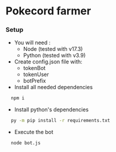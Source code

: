 # Pokecord farmer

### Setup

* You will need :
  * Node (tested with v17.3)
  * Python (tested with v3.9)
* Create config.json file with:
  * tokenBot
  * tokenUser
  * botPrefix
* Install all needed dependencies
```bash
  npm i
```
* Install python's dependencies
```bash
  py -m pip install -r requirements.txt
```
* Execute the bot
```bash
  node bot.js
```